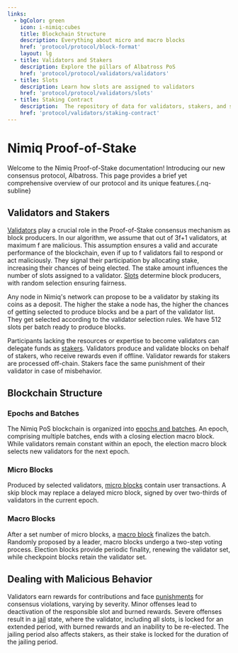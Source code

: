 ```yaml
---
links:
  - bgColor: green
    icon: i-nimiq:cubes
    title: Blockchain Structure
    description: Everything about micro and macro blocks
    href: 'protocol/protocol/block-format'
    layout: lg
  - title: Validators and Stakers
    description: Explore the pillars of Albatross PoS
    href: 'protocol/protocol/validators/validators'
  - title: Slots
    description: Learn how slots are assigned to validators
    href: 'protocol/protocol/validators/slots'
  - title: Staking Contract
    description:  The repository of data for validators, stakers, and staking
    href: 'protocol/validators/staking-contract'
---
```


# Nimiq Proof-of-Stake

Welcome to the Nimiq Proof-of-Stake documentation! Introducing our new consensus protocol, Albatross. This page provides a brief yet comprehensive overview of our protocol and its unique features.{.nq-subline}

<NqGrid f-my-xl :cards="$frontmatter.links"  />

## Validators and Stakers

[Validators](/protocol/protocol/validators/validators.md) play a crucial role in the Proof-of-Stake consensus mechanism as block producers. In our algorithm, we assume that out of 3f+1 validators, at maximum f are malicious. This assumption ensures a valid and accurate performance of the blockchain, even if up to f validators fail to respond or act maliciously. They signal their participation by allocating stake, increasing their chances of being elected. The stake amount influences the number of slots assigned to a validator. [Slots](/protocol/protocol/validators/slots.md) determine block producers, with random selection ensuring fairness.

Any node in Nimiq's network can propose to be a validator by staking its coins as a deposit. The higher the stake a node has, the higher the chances of getting selected to produce blocks and be a part of the validator list. They get selected according to the validator selection rules. We have 512 slots per batch ready to produce blocks.

Participants lacking the resources or expertise to become validators can delegate funds as [stakers](/protocol/protocol/validators/stakers.md). Validators produce and validate blocks on behalf of stakers, who receive rewards even if offline. Validator rewards for stakers are processed off-chain. Stakers face the same punishment of their validator in case of misbehavior.

## Blockchain Structure

### Epochs and Batches

The Nimiq PoS blockchain is organized into [epochs and batches](/protocol/protocol/block-format.md#blockchain-format). An epoch, comprising multiple batches, ends with a closing election macro block. While validators remain constant within an epoch, the election macro block selects new validators for the next epoch.

### Micro Blocks

Produced by selected validators, [micro blocks](/protocol/protocol/block-format.md#micro-blocks) contain user transactions. A skip block may replace a delayed micro block, signed by over two-thirds of validators in the current epoch.

### Macro Blocks

After a set number of micro blocks, a [macro block](/protocol/protocol/block-format.md#macro-blocks) finalizes the batch. Randomly proposed by a leader, macro blocks undergo a two-step voting process. Election blocks provide periodic finality, renewing the validator set, while checkpoint blocks retain the validator set.

## Dealing with Malicious Behavior

Validators earn rewards for contributions and face [punishments](/protocol/protocol/punishments.md#block-production-delay) for consensus violations, varying by severity. Minor offenses lead to deactivation of the responsible slot and burned rewards. Severe offenses result in a [jail](/protocol/protocol/punishments.md#jail) state, where the validator, including all slots, is locked for an extended period, with burned rewards and an inability to be re-elected. The jailing period also affects stakers, as their stake is locked for the duration of the jailing period.
